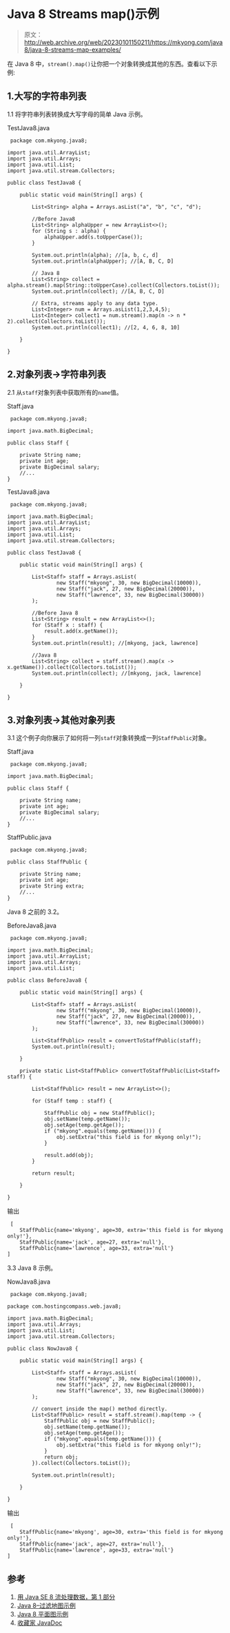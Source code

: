 # Java 8 Streams map()示例

> 原文：<http://web.archive.org/web/20230101150211/https://mkyong.com/java8/java-8-streams-map-examples/>

在 Java 8 中，`stream().map()`让你把一个对象转换成其他的东西。查看以下示例:

## 1.大写的字符串列表

1.1 将字符串列表转换成大写字母的简单 Java 示例。

TestJava8.java

```
 package com.mkyong.java8;

import java.util.ArrayList;
import java.util.Arrays;
import java.util.List;
import java.util.stream.Collectors;

public class TestJava8 {

    public static void main(String[] args) {

        List<String> alpha = Arrays.asList("a", "b", "c", "d");

        //Before Java8
        List<String> alphaUpper = new ArrayList<>();
        for (String s : alpha) {
            alphaUpper.add(s.toUpperCase());
        }

        System.out.println(alpha); //[a, b, c, d]
        System.out.println(alphaUpper); //[A, B, C, D]

        // Java 8
        List<String> collect = alpha.stream().map(String::toUpperCase).collect(Collectors.toList());
        System.out.println(collect); //[A, B, C, D]

        // Extra, streams apply to any data type.
        List<Integer> num = Arrays.asList(1,2,3,4,5);
        List<Integer> collect1 = num.stream().map(n -> n * 2).collect(Collectors.toList());
        System.out.println(collect1); //[2, 4, 6, 8, 10]

    }

} 
```

## 2.对象列表->字符串列表

2.1 从`staff`对象列表中获取所有的`name`值。

Staff.java

```
 package com.mkyong.java8;

import java.math.BigDecimal;

public class Staff {

    private String name;
    private int age;
    private BigDecimal salary;
	//...
} 
```

TestJava8.java

```
 package com.mkyong.java8;

import java.math.BigDecimal;
import java.util.ArrayList;
import java.util.Arrays;
import java.util.List;
import java.util.stream.Collectors;

public class TestJava8 {

    public static void main(String[] args) {

        List<Staff> staff = Arrays.asList(
                new Staff("mkyong", 30, new BigDecimal(10000)),
                new Staff("jack", 27, new BigDecimal(20000)),
                new Staff("lawrence", 33, new BigDecimal(30000))
        );

        //Before Java 8
        List<String> result = new ArrayList<>();
        for (Staff x : staff) {
            result.add(x.getName());
        }
        System.out.println(result); //[mkyong, jack, lawrence]

        //Java 8
        List<String> collect = staff.stream().map(x -> x.getName()).collect(Collectors.toList());
        System.out.println(collect); //[mkyong, jack, lawrence]

    }

} 
```

## 3.对象列表->其他对象列表

3.1 这个例子向你展示了如何将一列`staff`对象转换成一列`StaffPublic`对象。

Staff.java

```
 package com.mkyong.java8;

import java.math.BigDecimal;

public class Staff {

    private String name;
    private int age;
    private BigDecimal salary;
	//...
} 
```

StaffPublic.java

```
 package com.mkyong.java8;

public class StaffPublic {

    private String name;
    private int age;
    private String extra;
    //...
} 
```

Java 8 之前的 3.2。

BeforeJava8.java

```
 package com.mkyong.java8;

import java.math.BigDecimal;
import java.util.ArrayList;
import java.util.Arrays;
import java.util.List;

public class BeforeJava8 {

    public static void main(String[] args) {

        List<Staff> staff = Arrays.asList(
                new Staff("mkyong", 30, new BigDecimal(10000)),
                new Staff("jack", 27, new BigDecimal(20000)),
                new Staff("lawrence", 33, new BigDecimal(30000))
        );

        List<StaffPublic> result = convertToStaffPublic(staff);
        System.out.println(result);

    }

    private static List<StaffPublic> convertToStaffPublic(List<Staff> staff) {

        List<StaffPublic> result = new ArrayList<>();

        for (Staff temp : staff) {

            StaffPublic obj = new StaffPublic();
            obj.setName(temp.getName());
            obj.setAge(temp.getAge());
            if ("mkyong".equals(temp.getName())) {
                obj.setExtra("this field is for mkyong only!");
            }

            result.add(obj);
        }

        return result;

    }

} 
```

输出

```
 [
	StaffPublic{name='mkyong', age=30, extra='this field is for mkyong only!'}, 
	StaffPublic{name='jack', age=27, extra='null'}, 
	StaffPublic{name='lawrence', age=33, extra='null'}
] 
```

3.3 Java 8 示例。

NowJava8.java

```
 package com.mkyong.java8;

package com.hostingcompass.web.java8;

import java.math.BigDecimal;
import java.util.Arrays;
import java.util.List;
import java.util.stream.Collectors;

public class NowJava8 {

    public static void main(String[] args) {

        List<Staff> staff = Arrays.asList(
                new Staff("mkyong", 30, new BigDecimal(10000)),
                new Staff("jack", 27, new BigDecimal(20000)),
                new Staff("lawrence", 33, new BigDecimal(30000))
        );

		// convert inside the map() method directly.
        List<StaffPublic> result = staff.stream().map(temp -> {
            StaffPublic obj = new StaffPublic();
            obj.setName(temp.getName());
            obj.setAge(temp.getAge());
            if ("mkyong".equals(temp.getName())) {
                obj.setExtra("this field is for mkyong only!");
            }
            return obj;
        }).collect(Collectors.toList());

        System.out.println(result);

    }

} 
```

输出

```
 [
	StaffPublic{name='mkyong', age=30, extra='this field is for mkyong only!'}, 
	StaffPublic{name='jack', age=27, extra='null'}, 
	StaffPublic{name='lawrence', age=33, extra='null'}
] 
```

## 参考

1.  [用 Java SE 8 流处理数据，第 1 部分](http://web.archive.org/web/20221207065707/http://www.oracle.com/technetwork/articles/java/ma14-java-se-8-streams-2177646.html)
2.  [Java 8–过滤地图示例](http://web.archive.org/web/20221207065707/https://www.mkyong.com/java8/java-8-filter-a-map-examples/)
3.  [Java 8 平面图示例](http://web.archive.org/web/20221207065707/https://www.mkyong.com/java8/java-8-flatmap-example/)
4.  [收藏家 JavaDoc](http://web.archive.org/web/20221207065707/https://docs.oracle.com/javase/8/docs/api/java/util/stream/Collectors.html)

<input type="hidden" id="mkyong-current-postId" value="14528">